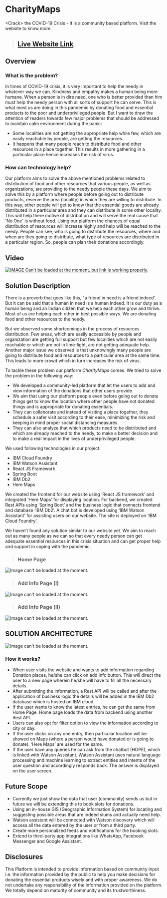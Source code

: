 # CharityMaps
&lt;Crack> the COVID-19 Crisis - It is a community based platform. Visit the website to know more.

> ## [Live Website Link](http://maps-charity-at.eu-gb.cf.appdomain.cloud/)


## Overview

### What is the problem?
In times of COVID-19 crisis, it is very important to help the needy in whatever way we can. Kindness and empathy makes a human being more humane. When a person is in dire need, one who is better provided than him must help the needy person with all sorts of support he can serve. This is what most us are doing in this pandemic by donating food and essential products to the poor and underprivileged people. But I want to draw the attention of readers towards few major problems that should be addressed to maintain calm environment during the panic:
* Some localities are not getting the appropriate help while few, which are easily reachable by people, are getting the resources.
* It happens that many people reach to distribute food and other resources in a place together. This results in more gathering in a particular place hence increases the risk of virus.

### How can technology help?
Our platform aims to solve the above mentioned problems related to distribution of food and other resources that various people, as well as organizations, are providing to the needy people these days. We aim to solve this by a platform where people before going out to distribute products, reserve the area (locality) in which they are willing to distribute. In this way, other people will get to know that the essential goods are already distributed in a particular area and they can distribute in some other locality. This will help there motive of distribution and will serve the real cause that 'No One' is without food.
Using our platform the chances of equal distribution of resources will increase highly and help will be reached to the needy. People can see, who is going to distribute the resources, where and when are they going to distribute, what type of resources are distributed in a particular region. So, people can plan their donations accordingly.

## Video

[![IMAGE Can't be loaded at the moment, but link is working properly.](http://img.youtube.com/vi/YOUTUBE_VIDEO_ID_HERE/0.jpg)](http://www.youtube.com/watch?v=YOUTUBE_VIDEO_ID_HERE)

## Solution Description

There is a proverb that goes like this, "a friend in need is a friend indeed'. But it can be said that a human in need is a human indeed. It is our duty as a human being and an Indian citizen that we help each other grow and thrive. Most of us are helping each other in best possible ways. We are donating food and other resources to the needy.

But we observed some shortcomings in the process of resources distribution. Few areas, which are easily accessible by people and organization are getting full support but few localities which are not easily reachable or which are not in lime-light, are not getting adequate help. Another major issue we observed is that unknowingly many people are going to distribute food and resources to a particular area at the same time. This leads to more crowd which in turn increases the risk of virus. 

To tackle these problem our platform *CharityMaps* comes. We tried to solve the problem in the following way:
* We developed a community-led platform that let the users to add and view information of the donations that other users provide.
* We aim that using our platform people even before going out to donate things get to know the location where other people have not donated things and is appropriate for donating essentials.
* They can collaborate and instead of visiting a place together, they schedule a safer visit according to their ease, minimizing the risk and keeping in mind proper social distancing measures. 
* They can also analyze that which products need to be distributed and which are already reached to the needy, to make a better decision and to make a real impact in the lives of underprivileged people.

We used following technologies in our project:
* IBM Cloud Foundry
* IBM Watson Assistant
* React JS Framework
* Spring Boot
* IBM Db2
* Here Maps

We created the frontend for our website using ‘React JS framework’ and integrated ‘Here Maps’ for displaying location. For backend, we created Rest APIs using ‘Spring Boot’ and the business logic that connects frontend and database ‘IBM Db2’. A chat bot is developed using ‘IBM Watson Assistant’ for assisting users on our website. The site is deployed on ‘IBM Cloud Foundry’. 

We haven’t found any solution similar to our website yet. We aim to reach out as many people as we can so that every needy person can get adequate essential resources in this crisis situation and can get proper help and support in coping with the pandemic.

> ### Home Page
![Image can't be loaded at the moment.](Images/Screenshot1.png "Home Page")

> ### Add Info Page (I)
![Image can't be loaded at the moment.](Images/Screenshot2.png "Add Info Page")

> ### Add Info Page (II)
![Image can't be loaded at the moment.](Images/Screenshot3.png "Add Info Page")

## SOLUTION ARCHITECTURE

![Image can't be loaded at the moment.](Images/SolutionArchitecture.png "Solution Architecture")

### How it works?
* When user visits the website and wants to add information regarding Donation places, he/she can click on add info button. This will direct the user to a new page wherein he/she will have to fill all the necessary details. 
* After submitting the information, a Rest API will be called and after the application of business logic the details will be added in the IBM Db2 database which is hosted on IBM cloud. 
* If the user wants to know the latest entries, he can get the same from Home Page. Home page loads the data from backend using another Rest API.
* Users can also opt for filter option to view the information according to city or day.
* If the user clicks on any one entry, then particular location will be showed on Maps (where a person would have donated or is going to donate). ‘Here Maps’ are used for the same.
* If the user have any queries he can ask from the chatbot (HOPE), which is linked with Watson Assistant. Watson Assistant uses natural language processing and machine learning to extract entities and intents of the user question and accordingly responds back. The answer is displayed on the user screen. 

## Future Scope

* Currently we just show the data that user (community) sends us but in future we will be extending this to book slots for donations.
* Using an in-house GIS (Geographic Information System) for locating and suggesting possible areas that are indeed slums and actually need help. 
* Watson assistant will be connected with Watson discovery which will access all the data entered by the user or from a third party. 
* Create more personalized feeds and notifications for the booking slots.
* Extend to third-party app integrations like WhatsApp, Facebook Messenger and Google Assistant.

## Disclosures

This Platform is intended to provide information based on community input i.e. the information provided by the public to help you make decisions for donating the essential products wisely and with proper awareness. We do not undertake any responsibility of the information provided on the platform. We totally depend on maturity of community and its trustworthiness.